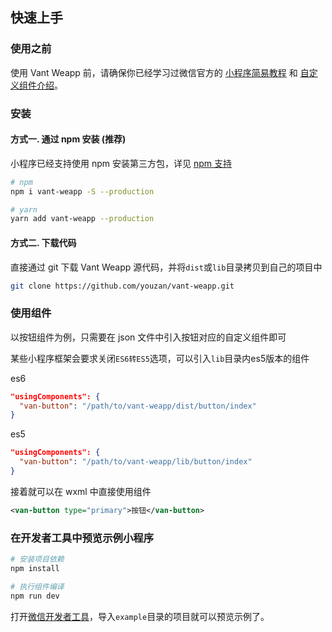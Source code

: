 ## 快速上手

### 使用之前

使用 Vant Weapp 前，请确保你已经学习过微信官方的 [小程序简易教程](https://mp.weixin.qq.com/debug/wxadoc/dev/) 和 [自定义组件介绍](https://developers.weixin.qq.com/miniprogram/dev/framework/custom-component/)。

### 安装

#### 方式一. 通过 npm 安装 (推荐)

小程序已经支持使用 npm 安装第三方包，详见 [npm 支持](https://developers.weixin.qq.com/miniprogram/dev/devtools/npm.html?search-key=npm)

```bash
# npm
npm i vant-weapp -S --production

# yarn
yarn add vant-weapp --production
```

#### 方式二. 下载代码

直接通过 git 下载 Vant Weapp 源代码，并将`dist`或`lib`目录拷贝到自己的项目中
```bash
git clone https://github.com/youzan/vant-weapp.git
```

### 使用组件

以按钮组件为例，只需要在 json 文件中引入按钮对应的自定义组件即可

某些小程序框架会要求关闭`ES6转ES5`选项，可以引入`lib`目录内es5版本的组件

es6
```json
"usingComponents": {
  "van-button": "/path/to/vant-weapp/dist/button/index"
}
```

es5
```json
"usingComponents": {
  "van-button": "/path/to/vant-weapp/lib/button/index"
}
```

接着就可以在 wxml 中直接使用组件

```xml
<van-button type="primary">按钮</van-button>
```

### 在开发者工具中预览示例小程序

```bash
# 安装项目依赖
npm install

# 执行组件编译
npm run dev
```

打开[微信开发者工具](https://mp.weixin.qq.com/debug/wxadoc/dev/devtools/download.html)，导入`example`目录的项目就可以预览示例了。
